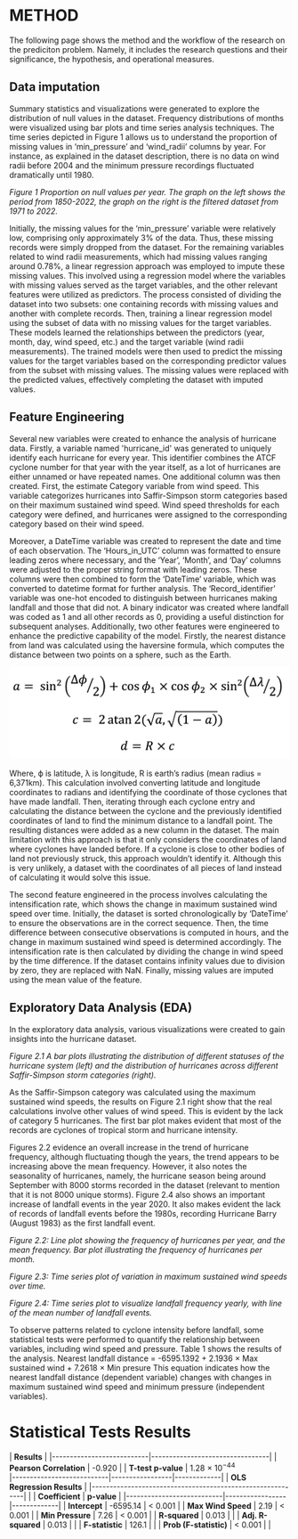 # METHOD

The following page shows the method and the workflow of the research on the prediciton problem. Namely, it includes the research questions and their significance, the hypothesis, and operational measures.

## Data imputation

Summary statistics and visualizations were generated to explore the distribution of null values in the dataset. Frequency distributions of months were visualized using bar plots and time series analysis techniques. The time series depicted in Figure 1 allows us to understand the proportion of missing values in ‘min_pressure’ and ‘wind_radii’ columns by year. For instance, as explained in the dataset description, there is no data on wind radii before 2004 and the minimum pressure recordings fluctuated dramatically until 1980. 

*Figure 1 Proportion on null values per year. The graph on the left shows the period from 1850-2022, the graph on the right is the filtered dataset from 1971 to 2022.*

Initially, the missing values for the ‘min_pressure’ variable were relatively low, comprising only approximately 3% of the data. Thus, these missing records were simply dropped from the dataset.
For the remaining variables related to wind radii measurements, which had missing values ranging around 0.78%, a linear regression approach was employed to impute these missing values. This involved using a regression model where the variables with missing values served as the target variables, and the other relevant features were utilized as predictors. The process consisted of dividing the dataset into two subsets: one containing records with missing values and another with complete records. Then, training a linear regression model using the subset of data with no missing values for the target variables. These models learned the relationships between the predictors (year, month, day, wind speed, etc.) and the target variable (wind radii measurements). The trained models were then used to predict the missing values for the target variables based on the corresponding predictor values from the subset with missing values. The missing values were replaced with the predicted values, effectively completing the dataset with imputed values. 

## Feature Engineering

Several new variables were created to enhance the analysis of hurricane data. Firstly, a variable named 'hurricane_id' was generated to uniquely identify each hurricane for every year. This identifier combines the ATCF cyclone number for that year with the year itself, as a lot of hurricanes are either unnamed or have repeated names.
One additional column was then created. First, the estimate Category variable from wind speed. This variable categorizes hurricanes into Saffir-Simpson storm categories based on their maximum sustained wind speed. Wind speed thresholds for each category were defined, and hurricanes were assigned to the corresponding category based on their wind speed. 

Moreover, a DateTime variable was created to represent the date and time of each observation. The ‘Hours_in_UTC’ column was formatted to ensure leading zeros where necessary, and the ‘Year’, ‘Month’, and ‘Day’ columns were adjusted to the proper string format with leading zeros. These columns were then combined to form the ‘DateTime’ variable, which was converted to datetime format for further analysis. The ‘Record_identifier’ variable was one-hot encoded to distinguish between hurricanes making landfall and those that did not. A binary indicator was created where landfall was coded as 1 and all other records as 0, providing a useful distinction for subsequent analyses.
Additionally, two other features were engineered to enhance the predictive capability of the model. Firstly, the nearest distance from land was calculated using the haversine formula, which computes the distance between two points on a sphere, such as the Earth. 

<img src="equation.png" alt="haversine_formula" width="600"/>

Where, ϕ is latitude, λ is longitude, R is earth’s radius (mean radius = 6,371km). This calculation involved converting latitude and longitude coordinates to radians and identifying the coordinate of those cyclones that have made landfall. Then, iterating through each cyclone entry and calculating the distance between the cyclone and the previously identified coordinates of land to find the minimum distance to a landfall point. The resulting distances were added as a new column in the dataset. The main limitation with this approach is that it only considers the coordinates of land where cyclones have landed before. If a cyclone is close to other bodies of land not previously struck, this approach wouldn’t identify it. Although this is very unlikely, a dataset with the coordinates of all pieces of land instead of calculating it would solve this issue. 

The second feature engineered in the process involves calculating the intensification rate, which shows the change in maximum sustained wind speed over time. Initially, the dataset is sorted chronologically by ‘DateTime’ to ensure the observations are in the correct sequence. Then, the time difference between consecutive observations is computed in hours, and the change in maximum sustained wind speed is determined accordingly. The intensification rate is then calculated by dividing the change in wind speed by the time difference. If the dataset contains infinity values due to division by zero, they are replaced with NaN. Finally, missing values are imputed using the mean value of the feature.

## Exploratory Data Analysis (EDA)

In the exploratory data analysis, various visualizations were created to gain insights into the hurricane dataset.


*Figure 2.1 A bar plots illustrating the distribution of different statuses of the hurricane system (left) and the distribution of hurricanes across different Saffir-Simpson storm categories (right).*

As the Saffir-Simpson category was calculated using the maximum sustained wind speeds, the results on Figure 2.1 right show that the real calculations involve other values of wind speed. This is evident by the lack of category 5 hurricanes. The first bar plot makes evident that most of the records are cyclones of tropical storm and hurricane intensity. 

Figures 2.2 evidence an overall increase in the trend of hurricane frequency, although fluctuating though the years, the trend appears to be increasing above the mean frequency. However, it also notes the seasonality of hurricanes, namely, the hurricane season being around September with 8000 storms recorded in the dataset (relevant to mention that it is not 8000 unique storms). Figure 2.4 also shows an important increase of landfall events in the year 2020. It also makes evident the lack of records of landfall events before the 1980s, recording Hurricane Barry (August 1983) as the first landfall event. 

*Figure 2.2: Line plot showing the frequency of hurricanes per year, and the mean frequency. Bar plot illustrating the frequency of hurricanes per month.*

*Figure 2.3: Time series plot of variation in maximum sustained wind speeds over time.*

*Figure 2.4: Time series plot to visualize landfall frequency yearly, with line of the mean number of landfall events.*

To observe patterns related to cyclone intensity before landfall, some statistical tests were performed to quantify the relationship between variables, including wind speed and pressure. Table 1 shows the results of the analysis. 
Nearest landfall distance = -6595.1392 + 2.1936 × Max sustained wind + 7.2618 × Min presure
This equation indicates how the nearest landfall distance (dependent variable) changes with changes in maximum sustained wind speed and minimum pressure (independent variables).

# Statistical Tests Results

|                        **Results**                                                 |
|---------------------------|---------------------------------|
| **Pearson Correlation**    | -0.920                         |
| **T-test p-value**         | 1.28 × 10<sup>−44</sup>        
|---------------------------|-----------------|-------------|
|                    **OLS Regression Results**             |
|-----------------------------------------------------------|
|                           | **Coefficient** | **p-value** |
|---------------------------|-----------------|-------------|
| **Intercept**              | -6595.14        | < 0.001     |
| **Max Wind Speed**         | 2.19            | < 0.001     |
| **Min Pressure**           | 7.26            | < 0.001     |
| **R-squared**              | 0.013           |             |
| **Adj. R-squared**         | 0.013           |             |
| **F-statistic**            | 126.1           |             |
| **Prob (F-statistic)**     | < 0.001         |             |


